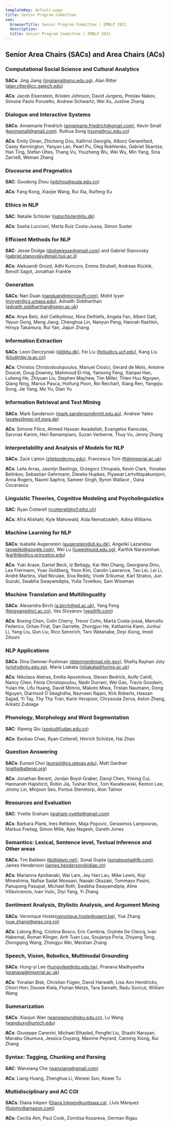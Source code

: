 ```yaml
---
templateKey: default-page
title: Senior Program Committee
seo:
  browserTitle: Senior Program Committee | EMNLP 2021
  description: 
  title: Senior Program Committee | EMNLP 2021
---
```


## Senior Area Chairs (SACs) and Area Chairs (ACs)

### Computational Social Science and Cultural Analytics

**SACs**: Jing Jiang (<jingjiang@smu.edu.sg>), Alan Ritter (<alan.ritter@cc.gatech.edu>)

**ACs**: Jacob Eisenstein, Kristen Johnson, David Jurgens, Preslav Nakov, Simone Paolo Ponzetto, Andrew Schwartz, Wei Xu, Justine Zhang

### Dialogue and Interactive Systems

**SACs**: Annemarie Friedrich (<annemarie.friedrich@gmail.com>), Kevin Small (<kevinsmall@gmail.com>), Ruihua Song (<rsong@ruc.edu.cn>)

**ACs**: Emily Dinan, Zhicheng Dou, Kallirroi Georgila, Alborz Geramifard, Casey Kennington, Yanyan Lan, Pearl Pu, Oleg Rokhlenko, Gabriel Skantze, Han Ting, Stefan Ultes, Thang Vu, Youzheng Wu, Wei Wu, Min Yang, Sina Zarrieß, Weinan Zhang

### Discourse and Pragmatics

**SAC**: Guodong Zhou (<gdzhou@suda.edu.cn>)

**ACs**: Fang Kong, Xiaojie Wang, Rui Xia, Ruifeng Xu

### Ethics in NLP

**SAC**: Natalie Schluter (<natschluter@itu.dk>)

**ACs**: Sasha Luccioni, Marta Ruiz Costa-Jussa, Simon Suster

### Efficient Methods for NLP

**SAC**: Jesse Dodge (<dodgejesse@gmail.com>) and Gabriel Stanovsky (<gabriel.stanovsky@mail.huji.ac.il>)

**ACs**: Aleksandr Drozd, Adhi Kuncoro, Emma Strubell, Andreas Rücklé, Benoît Sagot, Jonathan Frankle

### Generation

**SACs**: Nan Duan (<nanduan@microsoft.com>), Mohit Iyyer (<miyyer@cs.umass.edu>), Advaith Siddharthan (<advaith.siddharthan@open.ac.uk>)

**ACs**: Anya Belz, Asli Celikyilmaz, Nina Dethlefs, Angela Fan, Albert Gatt, Yeyun Gong, Meng Jiang, Chenghua Lin, Nanyun Peng, Hannah Rashkin, Hiroya Takamura, Rui Yan, Jiajun Zhang

### Information Extraction

**SACs**: Leon Derczynski (<ld@itu.dk>), Fei Liu (<feiliu@cs.ucf.edu>), Kang Liu (<kliu@nlpr.ia.ac.cn>)

**ACs**: Christos Christodoulopoulos, Manuel Ciosici, Gerard de Melo, Antoine Doucet, Doug Downey, Mahmoud El-Haj, Yansong Feng, Xianpei Han, Luheng He, Zhiyuan Liu, Stephen Mayhew, Tim Miller, Thien Huu Nguyen, Qiang Ning, Marius Pasca, Hoifung Poon, Roi Reichart, Xiang Ren, Yangqiu Song, Jie Yang, Mo Yu, Dian Yu

### Information Retrieval and Text Mining

**SACs**: Mark Sanderson (<mark.sanderson@rmit.edu.au>), Andrew Yates (<ayates@mpi-inf.mpg.de>)

**ACs**: Simone Filice, Ahmed Hassan Awadallah, Evangelos Kanoulas, Sarvnaz Karimi, Heri Ramampiaro, Suzan Verberne, Thuy Vu, Jenny Zhang

### Interpretability and Analysis of Models for NLP

**SACs**: Zack Lipton (<zlipton@cmu.edu>), Francesca Toni (<ft@imperial.ac.uk>)

**ACs**: Leila Arras, Jasmijn Bastings, Grzegorz Chrupala, Kevin Clark, Yonatan Belinkov, Sebastian Gehrmann, Diewke Hupkes, Piyawat Lertvittayakumjorn, Anna Rogers, Naomi Saphra, Sameer Singh, Byron Wallace , Oana Cocarascu

### Linguistic Theories, Cognitive Modeling and Psycholinguistics

**SAC**: Ryan Cotterell (<rcotterell@inf.ethz.ch>)

**ACs**: Afra Alishahi, Kyle Mahowald, Aida Nematzadeh, Adina Williams

### Machine Learning for NLP

**SACs**: Isabelle Augenstein (<augenstein@di.ku.dk>), Angeliki Lazaridou (<angeliki@google.com>), Wei Lu (<luwei@sutd.edu.sg>), Karthik Narasimhan (<karthikn@cs.princeton.edu>)

**ACs**: Yuki Arase, Daniel Beck, Iz Beltagy, Kai-Wei Chang, Georgiana Dinu, Lea Frermann, Yoav Goldberg, Yoon Kim, Carolin Lawrence, Tao Lei, Lei Li, André Martins, Vlad Niculae, Siva Reddy, Vivek Srikumar, Karl Stratos, Jun Suzuki, Swabha Swayamdipta, Yulia Tsvetkov, Sam Wiseman

### Machine Translation and Multilinguality

**SACs**: Alexandra Birch (<a.birch@ed.ac.uk>), Yang Feng (<fengyang@ict.ac.cn>), Ves Stoyanov (<ves@fb.com>)

**ACs**: Boxing Chen, Colin Cherry, Trevor Cohn, Marta Costa-jussà, Marcello Federico, Orhan Firat, Dan Garrette, Zhongjun He, Katharina Kann, Junhui Li, Yang Liu, Qun Liu, Rico Sennrich, Taro Watanabe, Deyi Xiong, Imed Zitouni 

### NLP Applications

**SACs**: Dina Demner-Fushman (<ddemner@mail.nih.gov>), Shafiq Rayhan Joty (<srjoty@ntu.edu.sg>), Maria Liakata (<mliakata@turing.ac.uk>)

**ACs**: Nikolaos Aletras, Emilia Apostolova, Steven Bedrick, Aoife Cahill, Nancy Chen, Fenia Christopoulou, Nadir Durrani, Wei Gao, Travis Goodwin, Yulan He, Lifu Huang, David Mimno, Makoto Miwa, Tristan Naumann, Dong Nguyen, Diarmuid Ó Séaghdha, Nazneen Rajani, Kirk Roberts, Hassan Sajjad, Yi Tay, Thy Thy Tran, Karin Verspoor, Chrysoula Zerva, Aston Zhang, Arkaitz Zubiaga

### Phonology, Morphology and Word Segmentation

**SAC**: Xipeng Qiu (<xpqiu@fudan.edu.cn>)

**ACs**: Baobao Chao, Ryan Cotterell, Hinrich Schütze, Hai Zhao

### Question Answering

**SACs**: Eunsol Choi (<eunsol@cs.utexas.edu>), Matt Gardner (<mattg@allenai.org>)

**ACs**: Jonathan Berant, Jordan Boyd-Graber, Danqi Chen, Yiming Cui, Hannaneh Hajishirzi, Robin Jia, Tushar Khot, Tom Kwiatkowski, Kenton Lee, Jimmy Lin, Minjoon Seo, Pontus Stenetorp, Alon Talmor

### Resources and Evaluation

**SAC**: Yvette Graham (<graham.yvette@gmail.com>)

**ACs**: Barbara Plank, Ines Rehbein, Maja Popovic, Gerasimos Lampouras, Markus Freitag, Simon Mille, Ajay Nagesh, Gareth Jones

### Semantics: Lexical, Sentence level, Textual Inference and Other areas

**SACs**: Tim Baldwin (<tb@ldwin.net>), Sonal Gupta (<sonalgupta@fb.com>), James Henderson (<james.henderson@idiap.ch>)

**ACs**: Marianna Apidianaki, Wai Lam, Jey Han Lau, Mike Lewis, Koji Mineshima, Nafise Sadat Moosavi, Naoaki Okazaki, Tommaso Pasini, Panupong Pasupat, Michael Roth, Swabha Swayamdipta, Aline Villavicencio, Ivan Vulic, Diyi Yang, Yi Zhang

### Sentiment Analysis, Stylistic Analysis, and Argument Mining

**SACs**: Veronique Hoste(<veronique.hoste@ugent.be>), Yue Zhang (<yue.zhang@wias.org.cn>)

**ACs**: Lidong Bing, Cristina Bosco, Eric Cambria, Orphée De Clercq, Ivan Habernal, Roman Klinger, Anh Tuan Luu, Soujanya Poria, Zhiyang Teng, Zhongqing Wang, Zhongyu Wei, Meishan Zhang

### Speech, Vision, Robotics, Multimodal Grounding

**SACs**: Hung-yi Lee (<hungyilee@ntu.edu.tw>), Pranava Madhyastha (<pranava@imperial.ac.uk>)

**ACs**: Yonatan Bisk, Christian Fügen, David Harwath, Lisa Ann Hendricks, Chiori Hori, Douwe Kiela, Florian Metze, Tara Sainath, Radu Soricut, William Wang

### Summarization

**SACs**: Xiaojun Wan (<wanxiaojun@pku.edu.cn>), Lu Wang (<wangluxy@umich.edu>)

**ACs**: Giuseppe Carenini, Michael Elhadad, Pengfei Liu, Shashi Narayan, Manabu Okumura, Jessica Ouyang, Maxime Peyrard, Caiming Xiong, Rui Zhang

### Syntax: Tagging, Chunking and Parsing

**SAC**: Wanxiang Che (<wanxiang@gmail.com>)

**ACs**: Liang Huang, Zhenghua Li, Weiwei Sun, Kewei Tu

### Multidisciplinary and AC COI

**SACs**: Diana Inkpen (<Diana.Inkpen@uottawa.ca>), Lluís Màrquez (<lluismv@amazon.com>)

**ACs**: Cecilia Alm, Paul Cook, Zornitsa Kozareva, German Rigau

